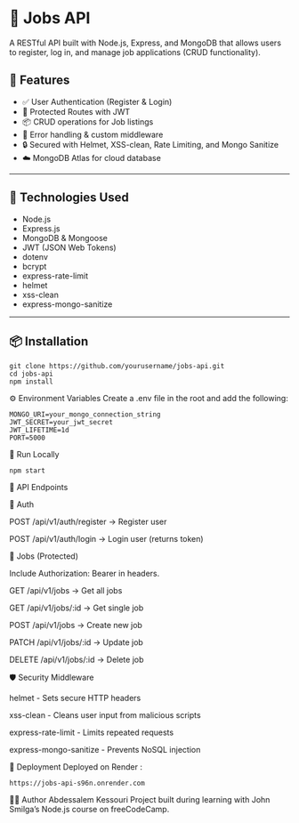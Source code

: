 # 🧾 Jobs API

A RESTful API built with Node.js, Express, and MongoDB that allows users to register, log in, and manage job applications (CRUD functionality).

## 🚀 Features

- ✅ User Authentication (Register & Login)
- 🔐 Protected Routes with JWT
- 📦 CRUD operations for Job listings
- 🧰 Error handling & custom middleware
- 🔒 Secured with Helmet, XSS-clean, Rate Limiting, and Mongo Sanitize
- ☁️ MongoDB Atlas for cloud database

---

## 📁 Technologies Used

- Node.js
- Express.js
- MongoDB & Mongoose
- JWT (JSON Web Tokens)
- dotenv
- bcrypt
- express-rate-limit
- helmet
- xss-clean
- express-mongo-sanitize

---

## 📦 Installation

```
git clone https://github.com/yourusername/jobs-api.git
cd jobs-api
npm install
``` 

⚙️ Environment Variables
Create a .env file in the root and add the following:
```
MONGO_URI=your_mongo_connection_string
JWT_SECRET=your_jwt_secret
JWT_LIFETIME=1d
PORT=5000
```
🧪 Run Locally

```
npm start
```

📮 API Endpoints

🔑 Auth

POST /api/v1/auth/register  →  Register user

POST /api/v1/auth/login  →  Login user (returns token)


📄 Jobs (Protected)

Include Authorization: Bearer <token> in headers.

GET /api/v1/jobs  →  Get all jobs

GET /api/v1/jobs/:id  →  Get single job

POST /api/v1/jobs  →  Create new job

PATCH /api/v1/jobs/:id  →  Update job

DELETE /api/v1/jobs/:id  →  Delete job


🛡 Security Middleware

helmet - Sets secure HTTP headers

xss-clean - Cleans user input from malicious scripts

express-rate-limit - Limits repeated requests

express-mongo-sanitize - Prevents NoSQL injection


🐳 Deployment
Deployed on Render :
```
https://jobs-api-s96n.onrender.com
```

🙋‍♂️ Author
Abdessalem Kessouri
Project built during learning with John Smilga’s Node.js course on freeCodeCamp.



